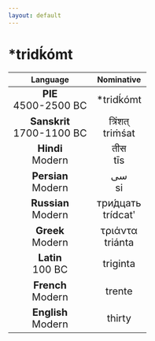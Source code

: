 ```yaml
---
layout: default
---
```

<!---
Text can be **bold**, _italic_, or ~~strikethrough~~.

[Link to another page](./another-page.html)

There should be whitespace between paragraphs.

There should be whitespace between paragraphs. We recommend including a README, or a file with information about your project.
-->

# \*tridḱómt

<style>
td {
  font-size: 20px
}
</style>

| Language | Nominative |
|:-:|:-:|
| **PIE**<br>4500-2500 BC | \*tridḱómt |
| **Sanskrit**<br>1700-1100 BC  | त्रिंशत्<br>triṁśat |
| **Hindi**<br>Modern | तीस<br>tīs |
| **Persian**<br>Modern | سی<br>si |
| **Russian**<br>Modern | три́дцать<br>trídcatʹ |
| **Greek**<br>Modern | τριάντα<br>triánta |
| **Latin**<br>100 BC | triginta |
| **French**<br>Modern | trente |
| **English**<br>Modern | thirty |
